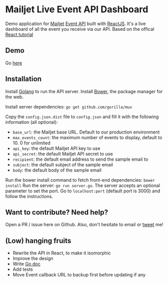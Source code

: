 # Mailjet Live Event API Dashboard

Demo application for [Mailjet](https://mailjet.com) [Event API](http://dev.mailjet.com/guides/event-api-guide/) built with [ReactJS](http://facebook.github.io/react/).
It's a live dashboard of all the event you receive via our API.
Based on the offical [React tutorial](https://github.com/reactjs/react-tutorial)

## Demo

Go [here](http://37.187.61.17:3001/)

## Installation

Install [Golang](http://golang.org/) to run the API server.
Install [Bower](http://bower.io/), the package manager for the web.

Install server dependencies: `go get github.com/gorilla/mux`

Copy the `config.json.dist` file to `config.json` and fill it with the following information (all optional):
* `base_url`: the Mailjet base URL. Default to our production environment
* `max_events_count`: the maximum number of events to display, default to 10. 0 for unlimited
* `api_key`: the default Mailjet API key to use
* `api_secret`: the default Mailjet API secret to use
* `recipient`: the default email address to send the sample email to
* `subject`: the default subject of the sample email
* `body`: the default body of the sample email

Run the bower install command to fetch front-end dependencies: `bower install`
Run the server: `go run server.go`. The server accepts an optional parameter to set the port.
Go to `localhost:port` (default port is 3000) and follow the instructions.

## Want to contribute? Need help?

Open a PR / issue here on Github.
Also, don't hesitate to email or [tweet](https://twitter.com/arnaud_breton) me!

## (Low) hanging fruits
* Rewrite the API in React, to make it isomorphic
* Improve the design
* Write [Go doc](https://godoc.org/)
* Add tests
* Move Event callback URL to backup first before updating if any
